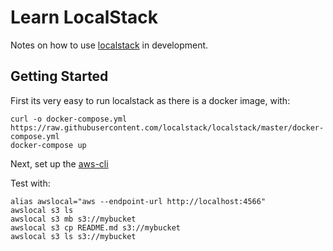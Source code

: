 # Learn LocalStack
Notes on how to use [localstack](https://localstack.cloud/) in development.

## Getting Started

First its very easy to run localstack as there is a docker image, with:

``` {bash}
curl -o docker-compose.yml https://raw.githubusercontent.com/localstack/localstack/master/docker-compose.yml
docker-compose up
```

Next, set up the [aws-cli](https://docs.aws.amazon.com/cli/latest/userguide/install-cliv2.html)

Test with:

``` {bash}
alias awslocal="aws --endpoint-url http://localhost:4566"
awslocal s3 ls
awslocal s3 mb s3://mybucket
awslocal s3 cp README.md s3://mybucket
awslocal s3 ls s3://mybucket
```
